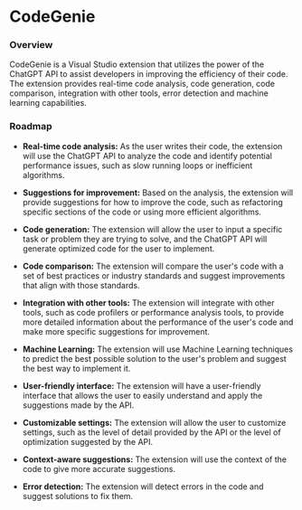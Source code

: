 # CodeGenie

### Overview

CodeGenie is a Visual Studio extension that utilizes the power of the ChatGPT API to assist developers in improving the efficiency of their code. The extension provides real-time code analysis, code generation, code comparison, integration with other tools, error detection and machine learning capabilities.

### Roadmap

- **Real-time code analysis:** As the user writes their code, the extension will use the ChatGPT API to analyze the code and identify potential performance issues, such as slow running loops or inefficient algorithms.

- **Suggestions for improvement:** Based on the analysis, the extension will provide suggestions for how to improve the code, such as refactoring specific sections of the code or using more efficient algorithms.

- **Code generation:** The extension will allow the user to input a specific task or problem they are trying to solve, and the ChatGPT API will generate optimized code for the user to implement.

- **Code comparison:** The extension will compare the user's code with a set of best practices or industry standards and suggest improvements that align with those standards.

- **Integration with other tools:** The extension will integrate with other tools, such as code profilers or performance analysis tools, to provide more detailed information about the performance of the user's code and make more specific suggestions for improvement.

- **Machine Learning:** The extension will use Machine Learning techniques to predict the best possible solution to the user's problem and suggest the best way to implement it.

- **User-friendly interface:** The extension will have a user-friendly interface that allows the user to easily understand and apply the suggestions made by the API.

- **Customizable settings:** The extension will allow the user to customize settings, such as the level of detail provided by the API or the level of optimization suggested by the API.

- **Context-aware suggestions:** The extension will use the context of the code to give more accurate suggestions.

- **Error detection:** The extension will detect errors in the code and suggest solutions to fix them.
